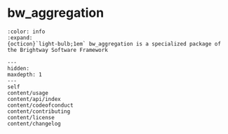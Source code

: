 # bw_aggregation

```{button-link} https://docs.brightway.dev
:color: info
:expand:
{octicon}`light-bulb;1em` bw_aggregation is a specialized package of the Brightway Software Framework
```

```{toctree}
---
hidden:
maxdepth: 1
---
self
content/usage
content/api/index
content/codeofconduct
content/contributing
content/license
content/changelog
```
